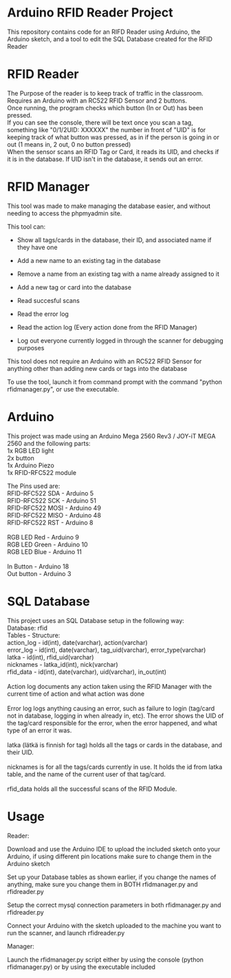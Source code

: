 # Arduino RFID Reader Project
This repository contains code for an RIFD Reader using Arduino, the Arduino sketch, and a tool to edit the SQL Database created for the RFID Reader

# RFID Reader
The Purpose of the reader is to keep track of traffic  in the classroom.<br>
Requires an Arduino with an RC522 RFID Sensor and 2 buttons.<br>
Once running, the program checks which button (In or Out) has been pressed.<br>
If you can see the console, there will be text once you scan a tag, something like "0/1/2UID: XXXXXX"
the number in front of "UID" is for keeping track of what button was pressed, as in if the person is going in or out (1 means in, 2 out, 0 no button pressed)<br>
When the sensor scans an RFID Tag or Card, it reads its UID, and checks if it is in the database. If UID isn't in the database, it sends out an error.

# RFID Manager
This tool was made to make managing the database easier, and without needing to access the phpmyadmin site.

This tool can: 
- Show all tags/cards in the database, their ID, and associated name if they have one

- Add a new name to an existing tag in the database

- Remove a name from an existing tag with a name already assigned to it

- Add a new tag or card into the database

- Read succesful scans

- Read the error log

- Read the action log (Every action done from the RFID Manager)

- Log out everyone currently logged in through the scanner for debugging purposes


This tool does not require an Arduino with an RC522 RFID Sensor for anything other than adding new cards or tags into the database

To use the tool, launch it from command prompt with the command "python rfidmanager.py", or use the executable.

# Arduino

This project was made using an Arduino Mega 2560 Rev3 / JOY-iT MEGA 2560 and the following parts:<br>
1x RGB LED light<br>
2x button<br>
1x Arduino Piezo<br>
1x RFID-RFC522 module<br>

The Pins used are: <br>
RFID-RFC522 SDA - Arduino 5 <br>
RFID-RFC522 SCK - Arduino 51<br>
RFID-RFC522 MOSI - Arduino 49<br>
RFID-RFC522 MISO - Arduino 48<br>
RFID-RFC522 RST - Arduino 8 <br>
<br>
RGB LED Red - Arduino 9<br>
RGB LED Green - Arduino 10<br>
RGB LED Blue - Arduino 11<br>
<br>
In Button - Arduino 18<br>
Out button - Arduino 3<br>


# SQL Database
This project uses an SQL Database setup in the following way:<br>
Database: rfid<br>
Tables - Structure:<br>
action_log - id(int), date(varchar), action(varchar)<br>
error_log - id(int), date(varchar), tag_uid(varchar), error_type(varchar)<br>
latka - id(int), rfid_uid(varchar)<br>
nicknames - latka_id(int), nick(varchar)<br>
rfid_data - id(int), date(varchar), uid(varchar), in_out(int)<br>
<br>
Action log documents any action taken using the RFID Manager with the current time of action and what action was done
<br> <br>
Error log logs anything causing an error, such as failure to login (tag/card not in database, logging in when already in, etc). The error shows the UID of the tag/card responsible for the error, when the error happened, and what type of an error it was.
<br> <br>
latka (lätkä is finnish for tag) holds all the tags or cards in the database, and their UID.
<br> <br>
nicknames is for all the tags/cards currently in use. It holds the id from latka table, and the name of the current user of that tag/card.
<br> <br>
rfid_data holds all the successful scans of the RFID Module.

# Usage

Reader:

Download and use the Arduino IDE to upload the included sketch onto your Arduino, if using different pin locations make sure to change them in the Arduino sketch<br>

Set up your Database tables as shown earlier, if you change the names of anything, make sure you change them in BOTH rfidmanager.py and rfidreader.py<br>

Setup the correct mysql connection parameters in both rfidmanager.py and rfidreader.py<br>

Connect your Arduino with the sketch uploaded to the machine you want to run the scanner, and launch rfidreader.py<br>

Manager:<br>

Launch the rfidmanager.py script either by using the console (python rfidmanager.py) or by using the executable included<br>


